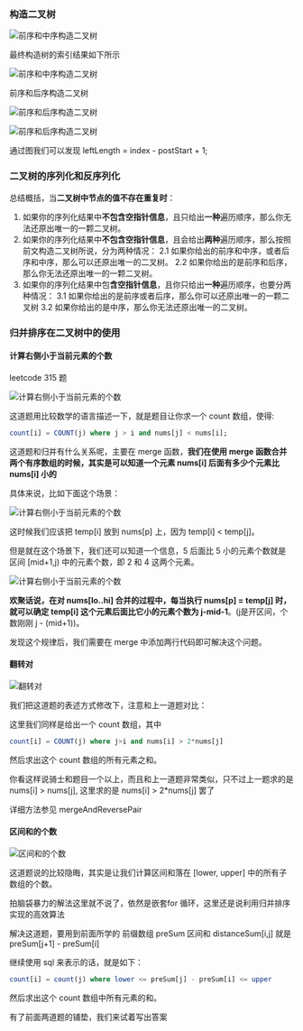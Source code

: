 ### 构造二叉树

![前序和中序构造二叉树](../algorithm/dynamic_programming/imgs/build_binary_tree3.png)

最终构造树的索引结果如下所示

![前序和中序构造二叉树](../algorithm/dynamic_programming/imgs/build_binary_tree4.png)

前序和后序构造二叉树

![前序和后序构造二叉树](../algorithm/dynamic_programming/imgs/build_binary_tree8.png)

![前序和后序构造二叉树](../algorithm/dynamic_programming/imgs/build_binary_tree9.png)

通过图我们可以发现 leftLength = index - postStart + 1;


### 二叉树的序列化和反序列化

总结概括，当**二叉树中节点的值不存在重复时**：

1. 如果你的序列化结果中**不包含空指针信息**，且只给出**一种**遍历顺序，那么你无法还原出唯一的一颗二叉树。
2. 如果你的序列化结果中**不包含空指针信息**，且会给出**两种**遍历顺序，那么按照前文构造二叉树所说，分为两种情况：
   2.1 如果你给出的前序和中序，或者后序和中序，那么可以还原出唯一的二叉树。
   2.2 如果你给出的是前序和后序，那么你无法还原出唯一的一颗二叉树。
3. 如果你的序列化结果中包**含空指针信息**，且你只给出**一种**遍历顺序，也要分两种情况：
   3.1 如果你给出的是前序或者后序，那么你可以还原出唯一的一颗二叉树
   3.2 如果你给出的是中序，那么你无法还原出唯一的二叉树。



### 归并排序在二叉树中的使用

#### 计算右侧小于当前元素的个数

leetcode 315 题

![计算右侧小于当前元素的个数](../algorithm/dynamic_programming/imgs/leetcode315.png)

这道题用比较数学的语言描述一下，就是题目让你求一个 count 数组，使得:
```sql
count[i] = COUNT(j) where j > i and nums[j] < nums[i];
```
这道题和归并有什么关系呢，主要在 merge 函数，**我们在使用 merge 函数合并两个有序数组的时候，其实是可以知道一个元素 nums[i] 后面有多少个元素比 nums[i] 小的**

具体来说，比如下面这个场景：

![计算右侧小于当前元素的个数](../algorithm/dynamic_programming/imgs/binary_tree_merge_sort_6.png)

这时候我们应该把 temp[i] 放到 nums[p] 上，因为 temp[i] < temp[j]。

但是就在这个场景下，我们还可以知道一个信息，5 后面比 5 小的元素个数就是区间  [mid+1,j) 中的元素个数，即 2 和 4 这两个元素。

![计算右侧小于当前元素的个数](../algorithm/dynamic_programming/imgs/binary_tree_merge_sort_7.png)

**欢聚话说，在对 nums[lo..hi] 合并的过程中，每当执行 nums[p] = temp[j] 时，就可以确定 temp[i] 这个元素后面比它小的元素个数为 j-mid-1**。(j是开区间，个数刚刚 j - (mid+1))。

发现这个规律后，我们需要在 merge 中添加两行代码即可解决这个问题。

#### 翻转对

![翻转对](../algorithm/dynamic_programming/imgs/binary_tree_merge_sort_2.png)

我们把这道题的表述方式修改下，注意和上一道题对比：

这里我们同样是给出一个 count 数组，其中 
```sql
count[i] = COUNT(j) where j>i and nums[i] > 2*nums[j]
```

然后求出这个 count 数组的所有元素之和。

你看这样说骑士和题目一个以上，而且和上一道题非常类似，只不过上一题求的是 nums[i] > nums[j], 这里求的是 nums[i] > 2*nums[j] 罢了

详细方法参见 mergeAndReversePair

#### 区间和的个数

![区间和的个数](../algorithm/dynamic_programming/imgs/binary_tree_merge_sort_3.png)

这道题说的比较隐晦，其实是让我们计算区间和落在 [lower, upper] 中的所有子数组的个数。

拍脑袋暴力的解法这里就不说了，依然是嵌套for 循环，这里还是说利用归并排序实现的高效算法

解决这道题，要用到前面所学的 前缀数组 preSum 区间和 distanceSum[i,j] 就是 preSum[j+1] - preSum[i]

继续使用 sql 来表示的话，就是如下：
```sql
count[i] = count(j) where lower <= preSum[j] - preSum[i] <= upper
```
然后求出这个 count 数组中所有元素的和。

有了前面两道题的铺垫，我们来试着写出答案